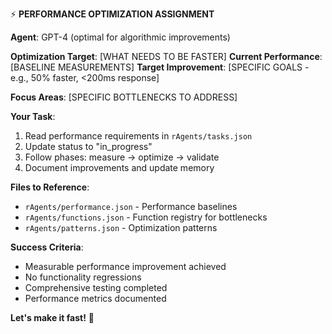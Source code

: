 ⚡ **PERFORMANCE OPTIMIZATION ASSIGNMENT**

**Agent**: GPT-4 (optimal for algorithmic improvements)

**Optimization Target**: [WHAT NEEDS TO BE FASTER]
**Current Performance**: [BASELINE MEASUREMENTS]
**Target Improvement**: [SPECIFIC GOALS - e.g., 50% faster, <200ms response]

**Focus Areas**: [SPECIFIC BOTTLENECKS TO ADDRESS]

**Your Task**:

1. Read performance requirements in `rAgents/tasks.json`
2. Update status to "in_progress"
3. Follow phases: measure → optimize → validate
4. Document improvements and update memory

**Files to Reference**:

- `rAgents/performance.json` - Performance baselines
- `rAgents/functions.json` - Function registry for bottlenecks
- `rAgents/patterns.json` - Optimization patterns

**Success Criteria**:

- Measurable performance improvement achieved
- No functionality regressions
- Comprehensive testing completed
- Performance metrics documented

**Let's make it fast!** 🚀
